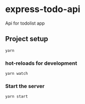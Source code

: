 # express-todo-api
Api for todolist app

## Project setup
```
yarn
```

### hot-reloads for development
```
yarn watch
```

### Start the server
```
yarn start
```

